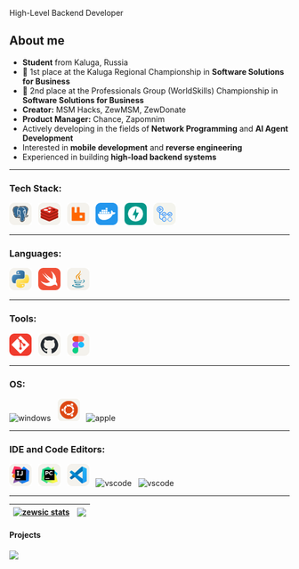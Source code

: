 High-Level Backend Developer

## About me

- **Student** from Kaluga, Russia
- 🥇 1st place at the Kaluga Regional Championship in **Software Solutions for Business**
- 🥈 2nd place at the Professionals Group (WorldSkills) Championship in **Software Solutions for Business**
- **Creator:** MSM Hacks, ZewMSM, ZewDonate
- **Product Manager:** Chance, Zapomnim
- Actively developing in the fields of **Network Programming** and **AI Agent Development**
- Interested in **mobile development** and **reverse engineering**
- Experienced in building **high-load backend systems**

---

### Tech Stack:

<div>
  <img src="https://github.com/tandpfun/skill-icons/blob/main/icons/PostgreSQL-Light.svg" title="postgresql" alt="postgresql" width="40" height="40"/> &nbsp
  <img src="https://github.com/tandpfun/skill-icons/blob/main/icons/Redis-Light.svg" title="redis" alt="redis" width="40" height="40"/> &nbsp
  <img src="https://github.com/tandpfun/skill-icons/blob/main/icons/RabbitMQ-Light.svg" title="RabbitMQ" alt="RabbitMQ" width="40" height="40"/> &nbsp
  <img src="https://github.com/tandpfun/skill-icons/blob/main/icons/Docker.svg" title="docker" alt="docker" width="40" height="40"/> &nbsp
  <img src="https://github.com/tandpfun/skill-icons/blob/main/icons/FastAPI.svg" title="fastapi" alt="fastapi" width="40" height="40"/> &nbsp
  <img src="https://github.com/tandpfun/skill-icons/blob/main/icons/GithubActions-Light.svg" title="GithubActions" alt="GithubActions" width="40" height="40"/> &nbsp
</div>

---

### Languages:

<div>
  <img src="https://github.com/tandpfun/skill-icons/blob/main/icons/Python-Light.svg" title="py" alt="py" width="40" height="40"/> &nbsp
  <img src="https://github.com/tandpfun/skill-icons/blob/main/icons/Swift.svg" title="swift" alt="swift" width="40" height="40"/> &nbsp
  <img src="https://github.com/tandpfun/skill-icons/blob/main/icons/Java-Light.svg" title="java" alt="java" width="40" height="40"/> &nbsp
</div>

---

### Tools:

<div>
  <img src="https://github.com/tandpfun/skill-icons/blob/main/icons/Git.svg" title="git" alt="git" width="40" height="40"/> &nbsp
  <img src="https://github.com/tandpfun/skill-icons/blob/main/icons/Github-Light.svg" title="github" alt="git" width="40" height="40"/> &nbsp
  <img src="https://github.com/tandpfun/skill-icons/blob/main/icons/Figma-Light.svg" title="figma" alt="figma" width="40" height="40"/> &nbsp
</div>

---

### OS:

<div>
  <img src="https://github.com/tandpfun/skill-icons/blob/main/icons/Windows-Light.svg" title="windows" alt="windows" width="40" height="40"/> &nbsp
  <img src="https://github.com/tandpfun/skill-icons/blob/main/icons/Ubuntu-Light.svg" title="Ubuntu" alt="Ubuntu" width="40" height="40"/> &nbsp
  <img src="https://github.com/tandpfun/skill-icons/blob/main/icons/Apple-Light.svg" title="apple" alt="apple" width="40" height="40"/> &nbsp
</div>

---

### IDE and Code Editors:

<div>
  <img src="https://github.com/tandpfun/skill-icons/blob/main/icons/Idea-Light.svg" title="idea" alt="idea" width="40" height="40"/> &nbsp
  <img src="https://github.com/tandpfun/skill-icons/blob/main/icons/PyCharm-Light.svg" title="pycharm" alt="pycharm" width="40" height="40"/> &nbsp
  <img src="https://github.com/tandpfun/skill-icons/blob/main/icons/VSCode-Light.svg" title="vscode" alt="vscode" width="40" height="40"/> &nbsp
  <img src="https://github.com/tandpfun/skill-icons/blob/main/icons/WebStorm-Light.svg" title="vscode" alt="vscode" width="40" height="40"/> &nbsp
  <img src="https://encrypted-tbn0.gstatic.com/images?q=tbn:ANd9GcT0yRUh1zBJ2hnMjNc9FG-oxu-fgzfZanUo4w&s" title="vscode" alt="vscode" width="40" height="40"/> &nbsp
</div>

---


| <a href="https://github.com/zewsic"><img align="center" src="https://github-readme-stats.vercel.app/api?username=Zewsic&show_icons=true&theme=buefy&hide_border=true" alt="zewsic stats" /></a> | <a href="https://github.com/zewsic"><img align="center" src="https://github-readme-stats.vercel.app/api/top-langs?username=zewsic&layout=compact&theme=buefy&hide_border=true" /></a> |
| ------------- | ------------- |

#### Projects

<a href="https://github.com/ZewMSM/ZewSFS">
  <img align="center" src="https://github-readme-stats.vercel.app/api/pin/?username=ZewMSM&repo=ZewSFS&theme=buefy" />
</a>
